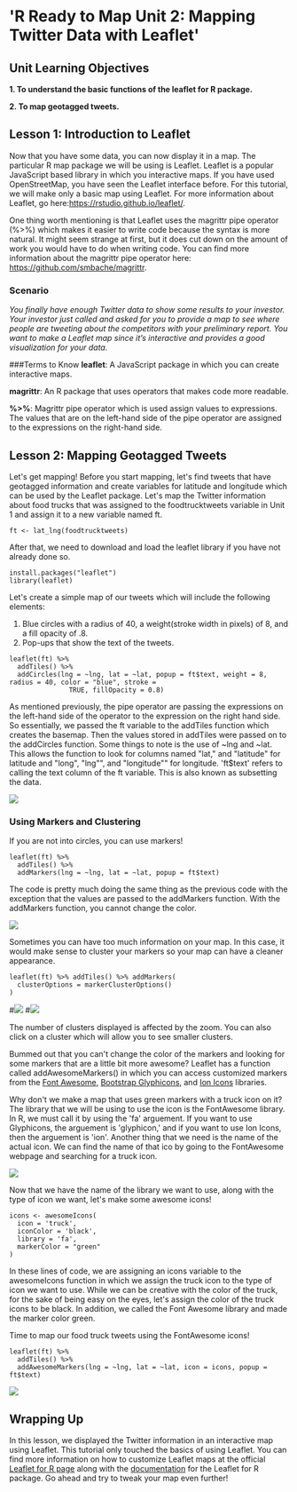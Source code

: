 
# 'R Ready to Map Unit 2: Mapping Twitter Data with Leaflet'

## Unit Learning Objectives
<b>1. To understand the basic functions of the leaflet for R package.</b>

<b>2. To map geotagged tweets.</b>

## Lesson 1: Introduction to Leaflet
Now that you have some data, you can now display it in a map. The particular R map package we will be using is Leaflet. Leaflet is a popular JavaScript based library in which you interactive maps. If you have used OpenStreetMap, you have seen the Leaflet interface before. For this tutorial, we will make only a basic map using Leaflet. For more information about Leaflet, go here:https://rstudio.github.io/leaflet/.

One thing worth mentioning is that Leaflet uses the magrittr pipe operator (%>%) which makes it easier to write code because the syntax is more natural. It might seem strange at first, but it does cut down on the amount of work you would have to do when writing code. You can find more information about the magrittr pipe operator here: https://github.com/smbache/magrittr.


### Scenario
<i>You finally have enough Twitter data to show some results to your investor. Your investor just called and asked for you to provide a map to see where people are tweeting about the competitors with your preliminary report. You want to make a Leaflet map since it’s interactive and provides a good visualization for your data.</i>

###Terms to Know
<b>leaflet</b>: A JavaScript package in which you can create interactive maps.

<b>magrittr</b>: An R package that uses operators that makes code more readable.

<b>%>%</b>: Magrittr pipe operator which is used assign values to expressions. The values that are on the 
            left-hand side of the pipe operator are assigned to the expressions on the right-hand side. 
            
## Lesson 2: Mapping Geotagged Tweets
            
Let's get mapping! Before you start mapping, let's find tweets that have geotagged information and create variables for latitude and longitude which can be used by the Leaflet package. Let's map the Twitter information about food trucks that was assigned to the foodtrucktweets variable in Unit 1 and assign it to a new variable named ft.

```{r, chunk-one, echo=TRUE, eval=FALSE}
ft <- lat_lng(foodtrucktweets)
```


After that, we need to download and load the leaflet library if you have not already done so.
```{r, chunk-two, echo = TRUE, eval = FALSE}
install.packages("leaflet")
library(leaflet)
```

Let's create a simple map of our tweets which will include the following elements:

1. Blue circles with a radius of 40, a weight(stroke width in pixels) of 8, and a fill opacity of .8.
2. Pop-ups that show the text of the tweets. 

```{r, chunk-three, echo = TRUE, eval = FALSE}
leaflet(ft) %>%
  addTiles() %>%
  addCircles(lng = ~lng, lat = ~lat, popup = ft$text, weight = 8, radius = 40, color = "blue", stroke = 
               TRUE, fillOpacity = 0.8)
```
As mentioned previously, the pipe operator are passing the expressions on the left-hand side of the operator to the expression on the right hand side. So essentially, we passed the ft variable to the addTiles function which creates the basemap. Then the values stored in addTiles were passed on to the addCircles function. Some things to note is the use of ~lng and ~lat. This allows the function to look for columns named "lat," and "latitude" for latitude and "long", "lng"", and "longitude"" for longitude. 'ft$text' refers to calling the text column of the ft variable. This is also known as subsetting the data.

![](images/leafletmap1.JPG)

### Using Markers and Clustering

If you are not into circles, you can use markers!
```{r, chunk-four, echo = TRUE, eval = FALSE}
leaflet(ft) %>%
  addTiles() %>%
  addMarkers(lng = ~lng, lat = ~lat, popup = ft$text)
```
The code is pretty much doing the same thing as the previous code with the exception that the values are passed to the addMarkers function. With the addMarkers function, you cannot change the color.

![](images/leafletmap2.JPG)

Sometimes you can have too much information on your map. In this case, it would make sense to cluster your markers so your map can have a cleaner appearance.

```{r, chunk-five, echo = TRUE, eval = FALSE}
leaflet(ft) %>% addTiles() %>% addMarkers(
  clusterOptions = markerClusterOptions()
)
```

#![](images/leafletmap4.JPG)
#![](images/leafletmap5.JPG)

The number of clusters displayed is affected by the zoom. You can also click on a cluster which will allow you to see smaller clusters.

Bummed out that you can't change the color of the markers and looking for some markers that are a little bit more awesome? Leaflet has a function called addAwesomeMarkers() in which you can access customized markers from the [Font Awesome](https://fontawesome.com/icons?d=gallery), [Bootstrap Glyphicons](https://getbootstrap.com/docs/3.3/components/), and [Ion Icons](http://ionicons.com/) libraries. 

Why don't we make a map that uses green markers with a truck icon on it? The library that we will be using to use the icon is the FontAwesome library. In R, we must call it by using the 'fa' arguement. If you want to use Glyphicons, the arguement is 'glyphicon,' and if you want to use Ion Icons, then the arguement is 'ion'. Another thing that we need is the name of the actual icon. We can find the name of that ico by going to the FontAwesome webpage and searching for a truck icon.

![](images/fontawesome.JPG)

Now that we have the name of the library we want to use, along with the type of icon we want, let's make some awesome icons!

```{r, chunk-six, echo = TRUE, eval = FALSE}
icons <- awesomeIcons(
  icon = 'truck',
  iconColor = 'black',
  library = 'fa',
  markerColor = "green"
)
```

In these lines of code, we are assigning an icons variable to the awesomeIcons function in which we assign the truck icon to the type of icon we want to use. While we can be creative with the color of the truck, for the sake of being easy on the eyes, let's assign the color of the truck icons to be black. In addition, we called the Font Awesome library and made the marker color green.

Time to map our food truck tweets using the FontAwesome icons! 

```{r, chunk-seven, echo = TRUE, eval = FALSE }
leaflet(ft) %>%
  addTiles() %>%
  addAwesomeMarkers(lng = ~lng, lat = ~lat, icon = icons, popup = ft$text)
```

![](images/leafletmap3.JPG)

## Wrapping Up
In this  lesson, we displayed the Twitter information in an interactive map using Leaflet. This tutorial only touched the basics of using Leaflet. You can find more information on how to customize Leaflet maps at the official [Leaflet for R page](https://rstudio.github.io/leaflet/) along with the [documentation](https://cran.r-project.org/web/packages/leaflet/leaflet.pdf) for the Leaflet for R package. Go ahead and try to tweak your map even further!
